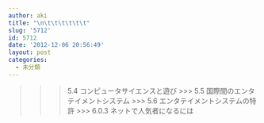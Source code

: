 ```yaml
---
author: aki
title: "\n\t\t\t\t\t\t"
slug: '5712'
id: 5712
date: '2012-12-06 20:56:49'
layout: post
categories:
  - 未分類
---
```


>>> 5.4 コンピュータサイエンスと遊び >>> 5.5 国際間のエンタテイメントシステム >>> 5.6 エンタテイメントシステムの特許 >>> 6.0.3 ネットで人気者になるには